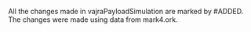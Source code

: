 All the changes made in vajraPayloadSimulation are marked by #ADDED. The changes were made using data from mark4.ork. 
